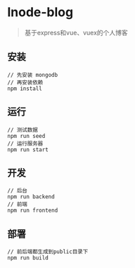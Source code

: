 # lnode-blog

> 基于express和vue、vuex的个人博客

## 安装
	
	// 先安装 mongodb
	// 再安装依赖
	npm install

## 运行

	// 测试数据
	npm run seed
	// 运行服务器
	npm run start

## 开发

	// 后台
	npm run backend
	// 前端
	npm run frontend

## 部署
	
	// 前后端都生成到public目录下
	npm run build